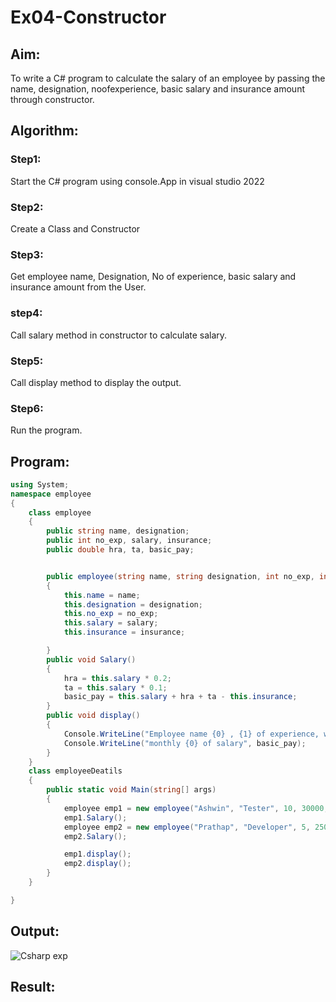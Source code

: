 # Ex04-Constructor
## Aim:
 To write a C# program to calculate the salary of an employee by passing the name, designation, noofexperience, basic salary and insurance amount through constructor.
 
 ## Algorithm:
 ### Step1:
 Start the C# program using console.App in visual studio 2022
 ### Step2:
 Create a Class and Constructor 
 ### Step3:
 Get employee name, Designation, No of experience, basic salary and insurance amount from the User.
 ### step4:
 Call salary method in constructor to calculate salary.
 ### Step5:
 Call display method to display the output.
 ### Step6:
 Run the program.
## Program:
```c#
using System;
namespace employee
{
    class employee
    {
        public string name, designation;
        public int no_exp, salary, insurance;
        public double hra, ta, basic_pay;


        public employee(string name, string designation, int no_exp, int salary, int insurance)
        {
            this.name = name;
            this.designation = designation;
            this.no_exp = no_exp;
            this.salary = salary;
            this.insurance = insurance;

        }
        public void Salary()
        {
            hra = this.salary * 0.2;
            ta = this.salary * 0.1;
            basic_pay = this.salary + hra + ta - this.insurance;
        }
        public void display()
        {
            Console.WriteLine("Employee name {0} , {1} of experience, working as {2}", this.name, this.no_exp, this.designation);
            Console.WriteLine("monthly {0} of salary", basic_pay);
        }
    }
    class employeeDeatils
    {
        public static void Main(string[] args)
        {
            employee emp1 = new employee("Ashwin", "Tester", 10, 30000, 1000);
            emp1.Salary();
            employee emp2 = new employee("Prathap", "Developer", 5, 25000, 1000);
            emp2.Salary();

            emp1.display();
            emp2.display();
        }
    }

}
```

 ## Output:
 ![Csharp exp](https://user-images.githubusercontent.com/93978702/228172896-4b2b6e8d-599e-4ce2-a7fd-a93378a94861.png)

 ## Result:
